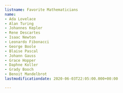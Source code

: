 ```yaml
---
listname: Favorite Mathematicians
name:
- Ada Lovelace
- Alan Turing
- Johannes Kepler
- Rene Descartes
- Isaac Newton
- Leonardo Fibonacci
- George Boole
- Blaise Pascal
- Johann Gauss
- Grace Hopper
- Daphne Koller
- Grady Booch
- Benoit Mandelbrot
lastmodificationdate: 2020-06-03T22:05:00.000+00:00

---
```

